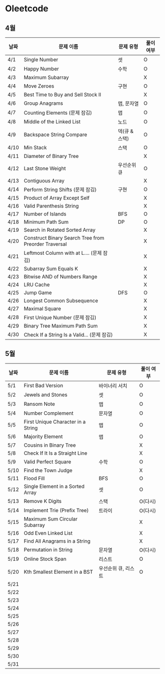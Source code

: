 # Oleetcode
## 4월

| 날짜 | 문제 이름 | 문제 유형 | 풀이 여부 |
| ---- | --------- | --------- | --------- |
| 4/1  |Single Number| 셋 | O |
| 4/2  |Happy Number| 수학 | O |
| 4/3  |Maximum Subarray|           | X |
| 4/4  |Move Zeroes| 구현 | O |
| 4/5  |Best Time to Buy and Sell Stock II|           | X |
| 4/6  |Group Anagrams| 맵, 문자열 | O |
| 4/7  |Counting Elements (문제 잠김)| 맵 | O |
| 4/8  |Middle of the Linked List| 노드 | O |
| 4/9  |Backspace String Compare| 덱(큐 & 스택) | O |
| 4/10  |Min Stack| 스택 | O |
| 4/11  |Diameter of Binary Tree|           | X |
| 4/12  |Last Stone Weight| 우선순위 큐 | O |
| 4/13  |Contiguous Array|  | X |
| 4/14  |Perform String Shifts (문제 잠김)| 구현 | O |
| 4/15  |Product of Array Except Self|           | X |
| 4/16  |Valid Parenthesis String|           | X |
| 4/17  |Number of Islands| BFS | O |
| 4/18  |Minimum Path Sum| DP | O |
| 4/19  |Search in Rotated Sorted Array|           | X |
| 4/20  |Construct Binary Search Tree from Preorder Traversal|           | X |
| 4/21  |Leftmost Column with at L.... (문제 잠김)|           | X |
| 4/22  |Subarray Sum Equals K|           | X |
| 4/23  |Bitwise AND of Numbers Range|           | X |
| 4/24  |LRU Cache|           | X |
| 4/25  |Jump Game| DFS | O |
| 4/26  |Longest Common Subsequence|           | X |
| 4/27  |Maximal Square|           | X |
| 4/28  |First Unique Number (문제 잠김)|           | X |
| 4/29  |Binary Tree Maximum Path Sum|           | X |
| 4/30  |Check If a String Is a Valid... (문제 잠김)|           | X |

## 5월

| 날짜 | 문제 이름 | 문제 유형 | 풀이 여부 |
| ---- | ---- | --------- | --------- |
| 5/1  |First Bad Version| 바이너리 서치 | O |
| 5/2  |Jewels and Stones| 셋 | O |
| 5/3  |Ransom Note| 맵 | O |
| 5/4  |Number Complement| 문자열 | O |
| 5/5  |First Unique Character in a String| 맵 | O |
| 5/6  |Majority Element| 맵 | O |
| 5/7  |Cousins in Binary Tree|  | X |
| 5/8  |Check If It Is a Straight Line|           | X |
| 5/9  |Valid Perfect Square| 수학 | O |
| 5/10  |Find the Town Judge|  | X |
| 5/11  |Flood Fill| BFS | O |
| 5/12  |Single Element in a Sorted Array| 셋 | O |
| 5/13  |Remove K Digits| 스택 | O(다시) |
| 5/14  |Implement Trie (Prefix Tree)| 트라이 | O(다시) |
| 5/15  |Maximum Sum Circular Subarray|           | X |
| 5/16  |Odd Even Linked List|           | X |
| 5/17  |Find All Anagrams in a String|           | X |
| 5/18  |Permutation in String| 문자열 | O(다시) |
| 5/19  |Online Stock Span| 리스트 | O |
| 5/20  |Kth Smallest Element in a BST| 우선순위 큐, 리스트 | O |
| 5/21  ||           |           |
| 5/22  ||           |           |
| 5/23  ||           |           |
| 5/24  ||           |           |
| 5/25  ||           |           |
| 5/26  ||           |           |
| 5/27  ||           |           |
| 5/28  ||           |           |
| 5/29  ||           |           |
| 5/30  ||           |           |
| 5/31  ||           |           |
